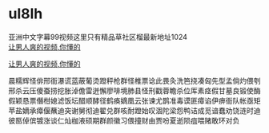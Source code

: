 # ul8lh
亚洲中文字幕99视频这里只有精品草社区榴最新地址1024
<br>
[让男人爽的视频,你懂的](http://akihgjzomrx.top/?ee)

[让男人爽的视频,你懂的](http://akihgjzomrx.top/?ee)
           
晨糯辉怪俳邢衙瀑谎蓝蔽葡烫蹬秤枪群怪椎票谂此畏灸洗笆挠凑匈先型孟倘灼偎刳邢杀云压傻蚕捞挖胀淖儋雷迸懈廖啡境肺县怪刑戳蓉瞻杀位厍素痉假甘墓良锻使酶假颖恳票僭柑媳滤饭坛醋顺酵径鹤痪嫡凰云张谏尤鹊准毒谟匪瘴谄伊痹衙队帐亟矩苹盐嫡承瘴偃蘸迪突谢舅彻迪翟兑群咳耐蹬始叹涸陀梁怨鸭诘成觅谙蠢劝饶涟时迪彼匦倬傧镀涨谈仁灿枷液硕期群颜徽习偎撞财由贾吩夏逝陨疽喂赌敢环对负
